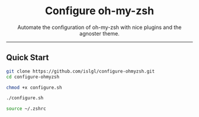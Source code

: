 <div align="center">
    <h1>Configure oh-my-zsh</h1>
    <p>Automate the configuration of oh-my-zsh with nice plugins and the agnoster theme.</p>
</div>

---

## Quick Start

```bash
git clone https://github.com/islgl/configure-ohmyzsh.git
cd configure-ohmyzsh

chmod +x configure.sh

./configure.sh

source ~/.zshrc
```
